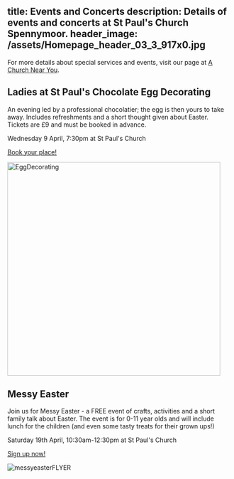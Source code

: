 title: Events and Concerts
description: Details of events and concerts at St Paul's Church Spennymoor.
header_image: /assets/Homepage_header_03_3_917x0.jpg
---
For more details about special services and events, visit our page at [A Church Near You](https://www.achurchnearyou.com/church/13565/).

## Ladies at St Paul's Chocolate Egg Decorating
An evening led by a professional chocolatier; the egg is then yours to take away. Includes refreshments and a short thought given about Easter. Tickets are £9 and must be booked in advance.

Wednesday 9 April, 7:30pm at St Paul's Church

[Book your place!](https://forms.gle/rMkk4GboVVACziBKA)

<img width="480" alt="EggDecorating" src="https://github.com/user-attachments/assets/48ded194-df34-4871-8bcb-55317ca54bc0" />

## Messy Easter
Join us for Messy Easter - a FREE event of crafts, activities and a short family talk about Easter. The event is for 0-11 year olds and will include lunch for the children (and even some tasty treats for their grown ups!)

Saturday 19th April, 10:30am-12:30pm at St Paul's Church

[Sign up now!](https://forms.gle/a5JvWKfy9igXL9v3A)

![messyeasterFLYER](https://github.com/user-attachments/assets/2bc34ebe-ca48-4728-9c8c-e66611db4521)
